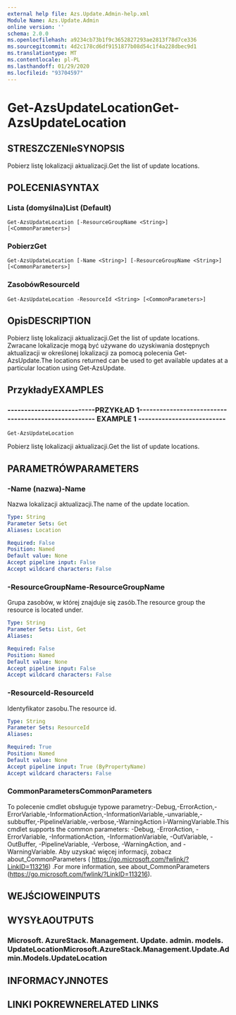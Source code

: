 ```yaml
---
external help file: Azs.Update.Admin-help.xml
Module Name: Azs.Update.Admin
online version: ''
schema: 2.0.0
ms.openlocfilehash: a9234cb73b1f9c3652827293ae2813f78d7ce336
ms.sourcegitcommit: 4d2c178cd6df9151877b08d54c1f4a228dbec9d1
ms.translationtype: MT
ms.contentlocale: pl-PL
ms.lasthandoff: 01/29/2020
ms.locfileid: "93704597"
---
```

# <span data-ttu-id="2dbcb-101">Get-AzsUpdateLocation</span><span class="sxs-lookup"><span data-stu-id="2dbcb-101">Get-AzsUpdateLocation</span></span>

## <span data-ttu-id="2dbcb-102">STRESZCZENIe</span><span class="sxs-lookup"><span data-stu-id="2dbcb-102">SYNOPSIS</span></span>
<span data-ttu-id="2dbcb-103">Pobierz listę lokalizacji aktualizacji.</span><span class="sxs-lookup"><span data-stu-id="2dbcb-103">Get the list of update locations.</span></span>

## <span data-ttu-id="2dbcb-104">POLECENIA</span><span class="sxs-lookup"><span data-stu-id="2dbcb-104">SYNTAX</span></span>

### <span data-ttu-id="2dbcb-105">Lista (domyślna)</span><span class="sxs-lookup"><span data-stu-id="2dbcb-105">List (Default)</span></span>
```
Get-AzsUpdateLocation [-ResourceGroupName <String>] [<CommonParameters>]
```

### <span data-ttu-id="2dbcb-106">Pobierz</span><span class="sxs-lookup"><span data-stu-id="2dbcb-106">Get</span></span>
```
Get-AzsUpdateLocation [-Name <String>] [-ResourceGroupName <String>] [<CommonParameters>]
```

### <span data-ttu-id="2dbcb-107">Zasobów</span><span class="sxs-lookup"><span data-stu-id="2dbcb-107">ResourceId</span></span>
```
Get-AzsUpdateLocation -ResourceId <String> [<CommonParameters>]
```

## <span data-ttu-id="2dbcb-108">Opis</span><span class="sxs-lookup"><span data-stu-id="2dbcb-108">DESCRIPTION</span></span>
<span data-ttu-id="2dbcb-109">Pobierz listę lokalizacji aktualizacji.</span><span class="sxs-lookup"><span data-stu-id="2dbcb-109">Get the list of update locations.</span></span> <span data-ttu-id="2dbcb-110">Zwracane lokalizacje mogą być używane do uzyskiwania dostępnych aktualizacji w określonej lokalizacji za pomocą polecenia Get-AzsUpdate.</span><span class="sxs-lookup"><span data-stu-id="2dbcb-110">The locations returned can be used to get available updates at a particular location using Get-AzsUpdate.</span></span>

## <span data-ttu-id="2dbcb-111">Przykłady</span><span class="sxs-lookup"><span data-stu-id="2dbcb-111">EXAMPLES</span></span>

### <span data-ttu-id="2dbcb-112">--------------------------PRZYKŁAD 1--------------------------</span><span class="sxs-lookup"><span data-stu-id="2dbcb-112">-------------------------- EXAMPLE 1 --------------------------</span></span>
```
Get-AzsUpdateLocation
```

<span data-ttu-id="2dbcb-113">Pobierz listę lokalizacji aktualizacji.</span><span class="sxs-lookup"><span data-stu-id="2dbcb-113">Get the list of update locations.</span></span>

## <span data-ttu-id="2dbcb-114">PARAMETRÓW</span><span class="sxs-lookup"><span data-stu-id="2dbcb-114">PARAMETERS</span></span>

### <span data-ttu-id="2dbcb-115">-Name (nazwa)</span><span class="sxs-lookup"><span data-stu-id="2dbcb-115">-Name</span></span>
<span data-ttu-id="2dbcb-116">Nazwa lokalizacji aktualizacji.</span><span class="sxs-lookup"><span data-stu-id="2dbcb-116">The name of the update location.</span></span>

```yaml
Type: String
Parameter Sets: Get
Aliases: Location

Required: False
Position: Named
Default value: None
Accept pipeline input: False
Accept wildcard characters: False
```

### <span data-ttu-id="2dbcb-117">-ResourceGroupName</span><span class="sxs-lookup"><span data-stu-id="2dbcb-117">-ResourceGroupName</span></span>
<span data-ttu-id="2dbcb-118">Grupa zasobów, w której znajduje się zasób.</span><span class="sxs-lookup"><span data-stu-id="2dbcb-118">The resource group the resource is located under.</span></span>

```yaml
Type: String
Parameter Sets: List, Get
Aliases: 

Required: False
Position: Named
Default value: None
Accept pipeline input: False
Accept wildcard characters: False
```

### <span data-ttu-id="2dbcb-119">-ResourceId</span><span class="sxs-lookup"><span data-stu-id="2dbcb-119">-ResourceId</span></span>
<span data-ttu-id="2dbcb-120">Identyfikator zasobu.</span><span class="sxs-lookup"><span data-stu-id="2dbcb-120">The resource id.</span></span>

```yaml
Type: String
Parameter Sets: ResourceId
Aliases: 

Required: True
Position: Named
Default value: None
Accept pipeline input: True (ByPropertyName)
Accept wildcard characters: False
```

### <span data-ttu-id="2dbcb-121">CommonParameters</span><span class="sxs-lookup"><span data-stu-id="2dbcb-121">CommonParameters</span></span>
<span data-ttu-id="2dbcb-122">To polecenie cmdlet obsługuje typowe parametry:-Debug,-ErrorAction,-ErrorVariable,-InformationAction,-InformationVariable,-unvariable,-subbuffer,-PipelineVariable,-verbose,-WarningAction i-WarningVariable.</span><span class="sxs-lookup"><span data-stu-id="2dbcb-122">This cmdlet supports the common parameters: -Debug, -ErrorAction, -ErrorVariable, -InformationAction, -InformationVariable, -OutVariable, -OutBuffer, -PipelineVariable, -Verbose, -WarningAction, and -WarningVariable.</span></span> <span data-ttu-id="2dbcb-123">Aby uzyskać więcej informacji, zobacz about_CommonParameters ( https://go.microsoft.com/fwlink/?LinkID=113216) .</span><span class="sxs-lookup"><span data-stu-id="2dbcb-123">For more information, see about_CommonParameters (https://go.microsoft.com/fwlink/?LinkID=113216).</span></span>

## <span data-ttu-id="2dbcb-124">WEJŚCIOWE</span><span class="sxs-lookup"><span data-stu-id="2dbcb-124">INPUTS</span></span>

## <span data-ttu-id="2dbcb-125">WYSYŁA</span><span class="sxs-lookup"><span data-stu-id="2dbcb-125">OUTPUTS</span></span>

### <span data-ttu-id="2dbcb-126">Microsoft. AzureStack. Management. Update. admin. models. UpdateLocation</span><span class="sxs-lookup"><span data-stu-id="2dbcb-126">Microsoft.AzureStack.Management.Update.Admin.Models.UpdateLocation</span></span>

## <span data-ttu-id="2dbcb-127">INFORMACYJN</span><span class="sxs-lookup"><span data-stu-id="2dbcb-127">NOTES</span></span>

## <span data-ttu-id="2dbcb-128">LINKI POKREWNE</span><span class="sxs-lookup"><span data-stu-id="2dbcb-128">RELATED LINKS</span></span>


